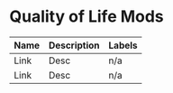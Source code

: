 # Quality of Life Mods

| Name  | Description | Labels |
| ------------- | ------------- | ------------ |
| Link  | Desc  | n/a |
| Link  | Desc  | n/a |
